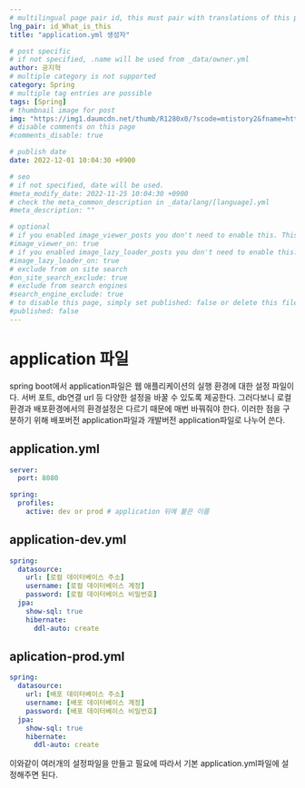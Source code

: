 ```yaml
---
# multilingual page pair id, this must pair with translations of this page. (This name must be unique)
lng_pair: id_What_is_this
title: "application.yml 생성자"

# post specific
# if not specified, .name will be used from _data/owner.yml
author: 공지혁
# multiple category is not supported
category: Spring
# multiple tag entries are possible
tags: [Spring]
# thumbnail image for post
img: "https://img1.daumcdn.net/thumb/R1280x0/?scode=mtistory2&fname=https%3A%2F%2Ft1.daumcdn.net%2Fcfile%2Ftistory%2F9941A1385B99240D2E"
# disable comments on this page
#comments_disable: true

# publish date
date: 2022-12-01 10:04:30 +0900

# seo
# if not specified, date will be used.
#meta_modify_date: 2022-11-25 10:04:30 +0900
# check the meta_common_description in _data/lang/[language].yml
#meta_description: ""

# optional
# if you enabled image_viewer_posts you don't need to enable this. This is only if image_viewer_posts = false
#image_viewer_on: true
# if you enabled image_lazy_loader_posts you don't need to enable this. This is only if image_lazy_loader_posts = false
#image_lazy_loader_on: true
# exclude from on site search
#on_site_search_exclude: true
# exclude from search engines
#search_engine_exclude: true
# to disable this page, simply set published: false or delete this file
#published: false
---
```


# application 파일
spring boot에서 application파일은 웹 애플리케이션의 실행 환경에 대한 설정 파일이다.
서버 포트, db연결 url 등 다양한 설정을 바꿀 수 있도록 제공한다.
그러다보니 로컬 환경과 배포환경에서의 환경설정은 다르기 때문에 매번 바꿔줘야 한다.
이러한 점을 구분하기 위해 배포버전 application파일과 개발버전 application파일로 나누어 쓴다.

## application.yml
``` yml
server:
  port: 8080

spring:
  profiles:
    active: dev or prod # application 뒤에 붙은 이름
```


## application-dev.yml
``` yml
spring:
  datasource:
    url: [로컬 데이터베이스 주소]
    username: [로컬 데이터베이스 계정]
    password: [로컬 데이터베이스 비밀번호]
  jpa:
    show-sql: true
    hibernate:
      ddl-auto: create

```

## aplication-prod.yml
``` yml
spring:
  datasource:
    url: [배포 데이터베이스 주소]
    username: [배포 데이터베이스 계정]
    password: [배포 데이터베이스 비밀번호]
  jpa:
    show-sql: true
    hibernate:
      ddl-auto: create

```

이와같이 여러개의 설정파일을 만들고 필요에 따라서 기본 application.yml파일에 설정해주면 된다.
